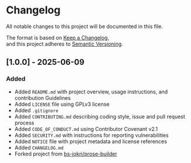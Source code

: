# Changelog

All notable changes to this project will be documented in this file.

The format is based on [Keep a Changelog](https://keepachangelog.com/en/1.0.0/),  
and this project adheres to [Semantic Versioning](https://semver.org/).

## [1.0.0] - 2025-06-09
### Added
- Added `README.md` with project overview, usage instructions, and contribution Guidelines
- Added `LICENSE` file using GPLv3 license 
- Added `.gitignore`
- Added `CONTRIBUTING.md` describing coding style, issue and pull request process
- Added `CODE_OF_CONDUCT.md` using Contributor Covenant v2.1
- Added `SECURITY.md` with instructions for reporting vulnerabilities
- Added `NOTICE` file with project metadata and license references
- Added `CHANGELOG.md`
- Forked project from [bs-jokri/prose-builder](https://github.com/bs-jokri/prose-builder)